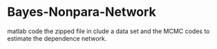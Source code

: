 # Bayes-Nonpara-Network

matlab code
the zipped file in clude a data set and the MCMC codes to estimate the dependence network.
